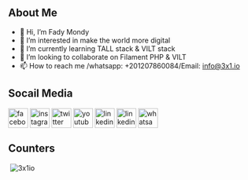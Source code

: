 ## About Me

- 👋 Hi, I’m Fady Mondy
- 👀 I’m interested in make the world more digital
- 🌱 I’m currently learning TALL stack & VILT stack
- 💞️ I’m looking to collaborate on Filament PHP & VILT
- 📫 How to reach me /whatsapp: +201207860084/Email: info@3x1.io

## Socail Media

<a href="https://www.facebook.com/3x1io" target="_blank"><img align="center"  width="40px" src="https://cdn-icons-png.flaticon.com/512/174/174848.png" alt="facebook" /></a>
<a href="https://www.instagram.com/engfadymondy" target="_blank"><img align="center"  width="40px" src="https://cdn-icons-png.flaticon.com/512/174/174855.png" alt="instagram" /></a>
<a href="https://twitter.com/engfadymondy" target="_blank"><img align="center"  width="40px" src="https://cdn-icons-png.flaticon.com/512/174/174876.png" alt="twitter" /></a>
<a href="https://www.youtube.com/channel/UCRYxB09Uk36PIQDeTGMMsTQ" target="_blank"><img align="center"  width="40px" src="https://cdn-icons-png.flaticon.com/512/174/174883.png" alt="youtube" /></a>
<a href="https://www.linkedin.com/in/engfadymondy/" target="_blank"><img align="center"  width="40px" src="https://cdn-icons-png.flaticon.com/512/174/174857.png" alt="linkedin" /></a>
<a href="https://www.linkedin.com/in/engfadymondy/" target="_blank"><img align="center"  width="40px" src="https://cdn-icons-png.flaticon.com/512/174/174857.png" alt="linkedin" /></a>
<a href="https://wa.me/+201207860084" target="_blank"><img align="center"  width="40px" src="https://cdn-icons-png.flaticon.com/512/174/174879.png" alt="whatsapp" /></a>

## Counters

<p>&nbsp;<img align="center" src="https://github-readme-stats.vercel.app/api?username=3x1io&show_icons=true&locale=en" alt="3x1io" /></p>


<!---
3x1io/3x1io is a ✨ special ✨ repository because its `README.md` (this file) appears on your GitHub profile.
You can click the Preview link to take a look at your changes.
--->
